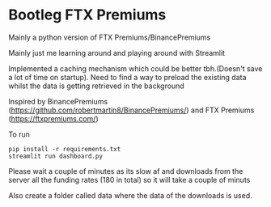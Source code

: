 # Bootleg FTX Premiums 

Mainly a python version of FTX Premiums/BinancePremiums 

Mainly just me learning around and playing around with Streamlit 

Implemented a caching mechanism which could be better tbh.(Doesn't save a lot of time on startup). Need to find a way to preload the existing data whilst the data is getting retrieved in the background 

Inspired by BinancePremiums (https://github.com/robertmartin8/BinancePremiums/) and FTX Premiums (https://ftxpremiums.com/)

To run 

```
pip install -r requirements.txt
streamlit run dashboard.py
```

Please wait a couple of minutes as its slow af and downloads from the server all the funding rates (180 in total) so it will take a couple of minuts

Also create a folder called data where the data of the downloads is used. 